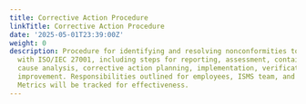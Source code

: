 ```yaml
---
title: Corrective Action Procedure
linkTitle: Corrective Action Procedure
date: '2025-05-01T23:39:00Z'
weight: 0
description: Procedure for identifying and resolving nonconformities to ensure compliance
  with ISO/IEC 27001, including steps for reporting, assessment, containment, root
  cause analysis, corrective action planning, implementation, verification, and continuous
  improvement. Responsibilities outlined for employees, ISMS team, and management.
  Metrics will be tracked for effectiveness.
---
```



<!-- Unsupported block type: table_of_contents -->

<!-- Unsupported block type: unsupported -->

